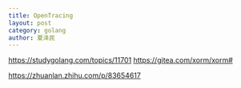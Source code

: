 ```yaml
---
title: OpenTracing
layout: post
category: golang
author: 夏泽民
---
```

https://studygolang.com/topics/11701
https://gitea.com/xorm/xorm#
<!-- more -->
https://zhuanlan.zhihu.com/p/83654617

